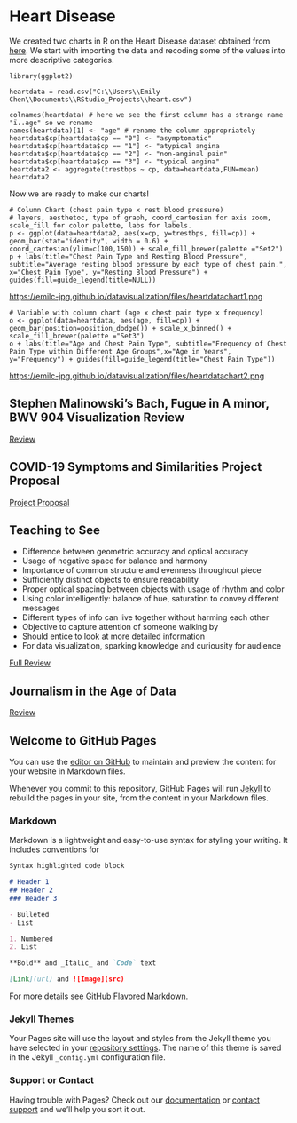 # Heart Disease 
We created two charts in R on the Heart Disease dataset obtained from [here](https://www.kaggle.com/ronitf/heart-disease-uci).
We start with importing the data and recoding some of the values into more descriptive categories.
```
library(ggplot2)

heartdata = read.csv("C:\\Users\\Emily Chen\\Documents\\RStudio_Projects\\heart.csv")

colnames(heartdata) # here we see the first column has a strange name "ï..age" so we rename
names(heartdata)[1] <- "age" # rename the column appropriately
heartdata$cp[heartdata$cp == "0"] <- "asymptomatic"
heartdata$cp[heartdata$cp == "1"] <- "atypical angina
heartdata$cp[heartdata$cp == "2"] <- "non-anginal pain"
heartdata$cp[heartdata$cp == "3"] <- "typical angina"
heartdata2 <- aggregate(trestbps ~ cp, data=heartdata,FUN=mean)
heartdata2
```

Now we are ready to make our charts!

```
# Column Chart (chest pain type x rest blood pressure)
# layers, aesthetoc, type of graph, coord_cartesian for axis zoom, scale_fill for color palette, labs for labels.
p <- ggplot(data=heartdata2, aes(x=cp, y=trestbps, fill=cp)) + geom_bar(stat="identity", width = 0.6) + coord_cartesian(ylim=c(100,150)) + scale_fill_brewer(palette ="Set2")
p + labs(title="Chest Pain Type and Resting Blood Pressure", subtitle="Average resting blood pressure by each type of chest pain.", x="Chest Pain Type", y="Resting Blood Pressure") + guides(fill=guide_legend(title=NULL))
```

https://emilc-jpg.github.io/datavisualization/files/heartdatachart1.png

```
# Variable with column chart (age x chest pain type x frequency)
o <- ggplot(data=heartdata, aes(age, fill=cp)) + geom_bar(position=position_dodge()) + scale_x_binned() + scale_fill_brewer(palette ="Set3") 
o + labs(title="Age and Chest Pain Type", subtitle="Frequency of Chest Pain Type within Different Age Groups",x="Age in Years", y="Frequency") + guides(fill=guide_legend(title="Chest Pain Type"))
```
https://emilc-jpg.github.io/datavisualization/files/heartdatachart2.png




## Stephen Malinowski’s Bach, Fugue in A minor, BWV 904 Visualization Review

[Review](https://emilc-jpg.github.io/datavisualization/files/stephenmalinowski-review.pdf)


## COVID-19 Symptoms and Similarities Project Proposal
[Project Proposal](https://docs.google.com/presentation/d/1YSx9sqOEBDdrs0fYi7pW-t5AgNWZdpamZwOohceYotI/edit?usp=sharing)



## Teaching to See
- Difference between geometric accuracy and optical accuracy
- Usage of negative space for balance and harmony
- Importance of common structure and evenness throughout piece
- Sufficiently distinct objects to ensure readability 
- Proper optical spacing between objects with usage of rhythm and color
- Using color intelligently: balance of hue, saturation to convey different messages
- Different types of info can live together without harming each other
- Objective to capture attention of someone walking by
- Should entice to look at more detailed information
- For data visualization, sparking knowledge and curiousity for audience 

[Full Review](https://emilc-jpg.github.io/datavisualization/files/teachingtosee-review.pdf)



## Journalism in the Age of Data

[Review](https://emilc-jpg.github.io/datavisualization/files/ageofdata-review.pdf)













## Welcome to GitHub Pages

You can use the [editor on GitHub](https://github.com/emilc-jpg/datavisualization/edit/gh-pages/index.md) to maintain and preview the content for your website in Markdown files.

Whenever you commit to this repository, GitHub Pages will run [Jekyll](https://jekyllrb.com/) to rebuild the pages in your site, from the content in your Markdown files.

### Markdown

Markdown is a lightweight and easy-to-use syntax for styling your writing. It includes conventions for

```markdown
Syntax highlighted code block

# Header 1
## Header 2
### Header 3

- Bulleted
- List

1. Numbered
2. List

**Bold** and _Italic_ and `Code` text

[Link](url) and ![Image](src)
```

For more details see [GitHub Flavored Markdown](https://guides.github.com/features/mastering-markdown/).

### Jekyll Themes

Your Pages site will use the layout and styles from the Jekyll theme you have selected in your [repository settings](https://github.com/emilc-jpg/datavisualization/settings). The name of this theme is saved in the Jekyll `_config.yml` configuration file.

### Support or Contact

Having trouble with Pages? Check out our [documentation](https://docs.github.com/categories/github-pages-basics/) or [contact support](https://github.com/contact) and we’ll help you sort it out.
